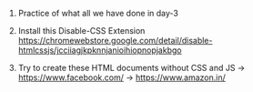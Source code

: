 1. Practice of what all we have done in day-3

2. Install this Disable-CSS Extension
   https://chromewebstore.google.com/detail/disable-htmlcssjs/jcciiagjkpknnjanioihiopnopjakbgo

3. Try to create these HTML documents without CSS and JS
   -> https://www.facebook.com/
   -> https://www.amazon.in/
